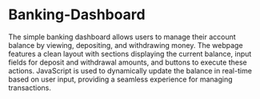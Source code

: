   # Banking-Dashboard
The simple banking dashboard allows users to manage their account balance by viewing, depositing, and withdrawing money. The webpage features a clean layout with sections displaying the current balance, input fields for deposit and withdrawal amounts, and buttons to execute these actions. JavaScript is used to dynamically update the balance in real-time based on user input, providing a seamless experience for managing transactions.
